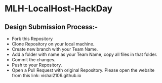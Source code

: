 # MLH-LocalHost-HackDay

## Design Submission Process:-
- Fork this Repository
- Clone Repository on your local machine.
- Create new branch with your Team Name.
- Add a folder with name as your Team Name, copy all files in that folder.
- Commit the changes.
- Push to your Repository.
- Open a Pull Request with original Repository. 
Please open the website from this link: vishal2106.github.io